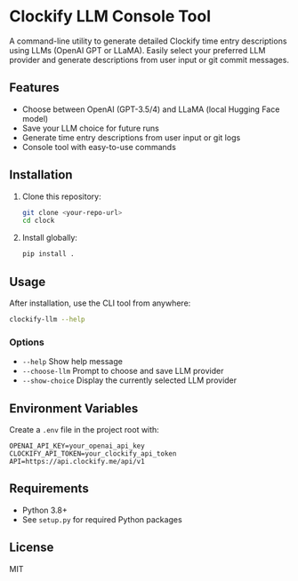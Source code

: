 # Clockify LLM Console Tool

A command-line utility to generate detailed Clockify time entry descriptions using LLMs (OpenAI GPT or LLaMA). Easily select your preferred LLM provider and generate descriptions from user input or git commit messages.

## Features
- Choose between OpenAI (GPT-3.5/4) and LLaMA (local Hugging Face model)
- Save your LLM choice for future runs
- Generate time entry descriptions from user input or git logs
- Console tool with easy-to-use commands

## Installation
1. Clone this repository:
   ```sh
   git clone <your-repo-url>
   cd clock
   ```
2. Install globally:
   ```sh
   pip install .
   ```

## Usage
After installation, use the CLI tool from anywhere:

```sh
clockify-llm --help
```

### Options
- `--help`           Show help message
- `--choose-llm`     Prompt to choose and save LLM provider
- `--show-choice`    Display the currently selected LLM provider

## Environment Variables
Create a `.env` file in the project root with:
```
OPENAI_API_KEY=your_openai_api_key
CLOCKIFY_API_TOKEN=your_clockify_api_token
API=https://api.clockify.me/api/v1
```

## Requirements
- Python 3.8+
- See `setup.py` for required Python packages

## License
MIT
